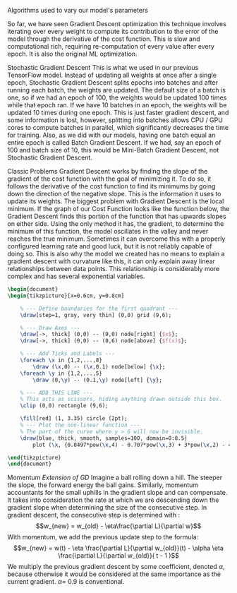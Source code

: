 Algorithms used to vary our model's parameters

So far, we have seen Gradient Descent optimization
	this technique involves iterating over every weight to compute its contribution to the error of the model through the derivative of the cost function. This is slow and computational rich, requiring re-computation of every value after every epoch. It is also the original ML optimization.

Stochastic Gradient Descent
	This is what we used in our previous TensorFlow model. Instead of updating all weights at once after a single epoch, Stochastic Gradient Descent splits epochs into batches and after running each batch, the weights are updated. The default size of a batch is one, so if we had an epoch of 100, the weights would be updated 100 times while that epoch ran. If we have 10 batches in an epoch, the weights will be updated 10 times during one epoch.
	This is just faster gradient descent, and some information is lost, however, splitting into batches allows CPU / GPU cores to compute batches in parallel, which significantly decreases the time for training. Also, as we did with our models, having one batch equal an entire epoch is called Batch Gradient Descent. If we had, say an epoch of 100 and batch size of 10, this would be Mini-Batch Gradient Descent, not Stochastic Gradient Descent.

Classic Problems
	Gradient Descent works by finding the slope of the gradient of the cost function with the goal of minimizing it. To do so, it follows the derivative of the cost function to find its minimums by going down the direction of the negative slope. This is the information it uses to update its weights.
	The biggest problem with Gradient Descent is the local minimum. If the graph of our Cost Function looks like the function below, the Gradient Descent finds this portion of the function that has upwards slopes on either side. Using the only method it has, the gradient, to determine the minimum of this function, the model oscillates in the valley and never reaches the true minimum. Sometimes it can overcome this with a properly configured learning rate and good luck, but it is not reliably capable of doing so.
	This is also why the model we created has no means to explain a gradient descent with curvature like this, it can only explain away linear relationships between data points. This relationship is considerably more complex and has several exponential variables.

```tikz
\begin{document}
\begin{tikzpicture}[x=0.6cm, y=0.8cm]

    % --- Define boundaries for the first quadrant ---
    \draw[step=1, gray, very thin] (0,0) grid (9,6);

    % --- Draw Axes ---
    \draw[->, thick] (0,0) -- (9,0) node[right] {$x$};
    \draw[->, thick] (0,0) -- (0,6) node[above] {$f(x)$};

    % --- Add Ticks and Labels ---
    \foreach \x in {1,2,...,8}
        \draw (\x,0) -- (\x,0.1) node[below] {\x};
    \foreach \y in {1,2,...,5}
        \draw (0,\y) -- (0.1,\y) node[left] {\y};

    % --- ADD THIS LINE ---
    % This acts as scissors, hiding anything drawn outside this box.
    \clip (0,0) rectangle (9,6);

	\fill[red] (1, 3.35) circle (2pt);
    % --- Plot the non-linear function ---
    % The part of the curve where y > 6 will now be invisible.
    \draw[blue, thick, smooth, samples=100, domain=0:8.5]
        plot (\x, {0.0497*pow(\x,4) - 0.707*pow(\x,3) + 3*pow(\x,2) - 4*\x + 5});

\end{tikzpicture}
\end{document}
```

Momentum
*Extension of GD*
	Imagine a ball rolling down a hill. The steeper the slope, the forward energy the ball gains.
Similarly, momentum accountants for the small uphills in the gradient slope and can compensate. It takes into consideration the rate at which we are descending down the gradient slope when determining the size of the consecutive step.
	In gradient descent, the consecutive step is determined with :$$w_{new} = w_{old} - \eta\frac{\partial L}{\partial w}$$
	With momentum, we add the previous update step to the formula:$$w_{new} = w(t) - \eta \frac{\partial L}{\partial w_{old}}(t) - \alpha \eta \frac{\partial L}{\partial w_{old}}( t - 1 )$$
	We multiply the previous gradient descent by some coefficient, denoted $\alpha$, because otherwise it would be considered at the same importance as the current gradient. $\alpha =$ 0.9 is conventional.